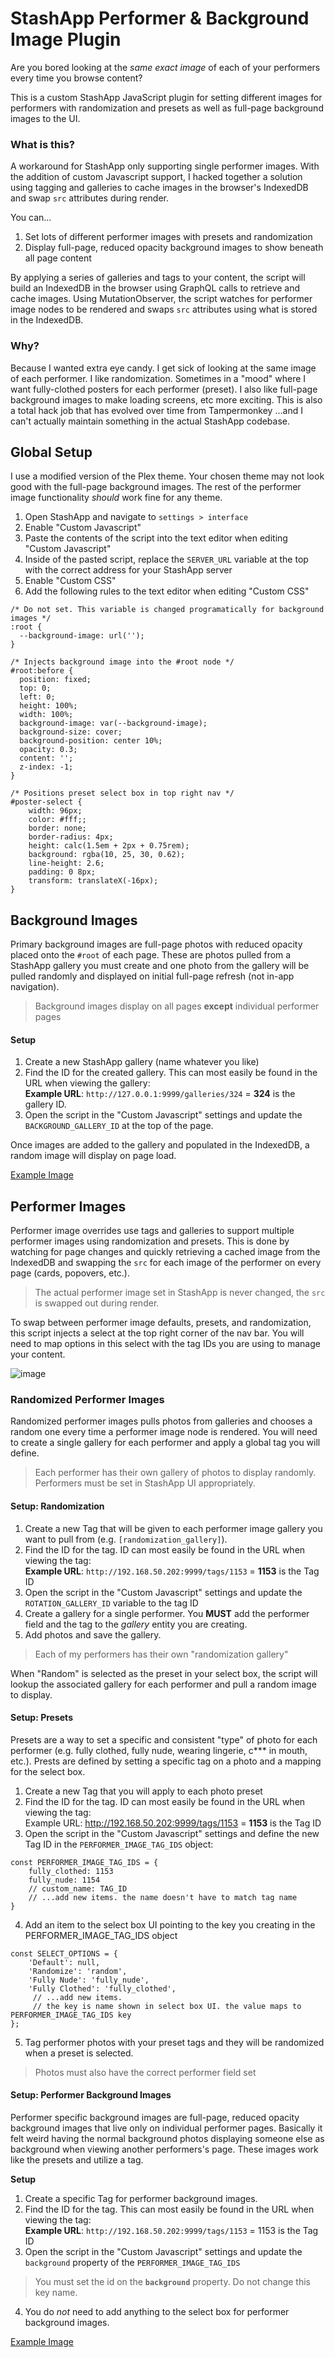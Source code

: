 # StashApp Performer & Background Image Plugin
Are you bored looking at the _same exact image_ of each of your performers every time you browse content?

This is a custom StashApp JavaScript plugin for setting different images for performers with randomization and presets as well as full-page background images to the UI.

### What is this?
A workaround for StashApp only supporting single performer images. With the addition of custom Javascript support,  I hacked together a solution using tagging and galleries to cache images in the browser's IndexedDB and swap `src` attributes during render.

You can...
1. Set lots of different performer images with presets and randomization
2. Display full-page, reduced opacity background images to show beneath all page content

By applying a series of galleries and tags to your content, the script will build an IndexedDB in the browser using GraphQL calls to retrieve and cache images. Using MutationObserver, the script watches for performer image nodes to be rendered and swaps `src` attributes using what is stored in the IndexedDB.

### Why?
Because I wanted extra eye candy. I get sick of looking at the same image of each performer. I like randomization. Sometimes in a "mood" where I want fully-clothed posters for each performer (preset). I also like full-page background images to make loading screens, etc more exciting. This is also a total hack job that has evolved over time from Tampermonkey ...and I can't actually maintain something in the actual StashApp codebase.

## Global Setup
I use a modified version of the Plex theme. Your chosen theme may not look good with the full-page background images. The rest of the performer image functionality _should_ work fine for any theme. 

1. Open StashApp and navigate to `settings > interface`
2. Enable "Custom Javascript"
3. Paste the contents of the script into the text editor when editing "Custom Javascript"
4. Inside of the pasted script, replace the `SERVER_URL` variable at the top with the correct address for your StashApp server
4. Enable "Custom CSS"
5. Add the following rules to the text editor when editing "Custom CSS"

```
/* Do not set. This variable is changed programatically for background images */
:root {
  --background-image: url('');
}

/* Injects background image into the #root node */
#root:before {
  position: fixed;
  top: 0;
  left: 0;
  height: 100%;
  width: 100%;
  background-image: var(--background-image);
  background-size: cover;
  background-position: center 10%;
  opacity: 0.3;
  content: '';
  z-index: -1;
}

/* Positions preset select box in top right nav */
#poster-select {
    width: 96px;
    color: #fff;;
    border: none;
    border-radius: 4px;
    height: calc(1.5em + 2px + 0.75rem);
    background: rgba(10, 25, 30, 0.62);
    line-height: 2.6;
    padding: 0 8px;
    transform: translateX(-16px);
}
```

## Background Images
Primary background images are full-page photos with reduced opacity placed onto the `#root` of each page. These are photos pulled from a StashApp gallery you must create and one photo from the gallery will be pulled randomly and displayed on initial full-page refresh (not in-app navigation).

> Background images display on all pages **except** individual performer pages

#### Setup

1. Create a new StashApp gallery (name whatever you like)
2. Find the ID for the created gallery. This can most easily be found in the URL when viewing the gallery:<br>
**Example URL**: `http://127.0.0.1:9999/galleries/324` = **324** is the gallery ID.
3. Open the script in the "Custom Javascript" settings and update the `BACKGROUND_GALLERY_ID` at the top of the page.


Once images are added to the gallery and populated in the IndexedDB, a random image will display on page load.

[Example Image](https://raw.githubusercontent.com/ed36080666/stashapp_performer_image_plugin/main/background_image_example.jpg)


## Performer Images
Performer image overrides use tags and galleries to support multiple performer images using randomization and presets. This is done by watching for page changes and quickly retrieving a cached image from the IndexedDB and swapping the `src` for each image of the performer on every page (cards, popovers, etc.).

> The actual performer image set in StashApp is never changed, the `src` is swapped out during render.

To swap between performer image defaults, presets, and randomization, this script injects a select at the top right corner of the nav bar. You will need to map options in this select with the tag IDs you are using to manage your content. 

![image](https://raw.githubusercontent.com/ed36080666/stashapp_performer_image_plugin/main/select.JPG)

### Randomized Performer Images
Randomized performer images pulls photos from galleries and chooses a random one every time a performer image node is rendered. You will need to create a single gallery for each performer and apply a global tag you will define.

> Each performer has their own gallery of photos to display randomly. Performers must be set in StashApp UI appropriately.

#### Setup: Randomization

1. Create a new Tag that will be given to each performer image gallery you want to pull from (e.g. `[randomization_gallery]`).
2. Find the ID for the tag. ID can most easily be found in the URL when viewing the tag:<br>
**Example URL**: `http://192.168.50.202:9999/tags/1153` = **1153** is the Tag ID
3. Open the script in the "Custom Javascript" settings and update the `ROTATION_GALLERY_ID` variable to the tag ID
4. Create a gallery for a single performer. You **MUST** add the performer field and the tag to the _gallery_ entity you are creating.
5. Add photos and save the gallery.

> Each of my performers has their own "randomization gallery"

When "Random" is selected as the preset in  your select box, the script will lookup the associated gallery for each performer and pull a random image to display.

#### Setup: Presets

Presets are a way to set a specific and consistent "type" of photo for each performer (e.g. fully clothed, fully nude, wearing lingerie, c*** in mouth, etc.). Prests are defined by setting a specific tag on a photo and a mapping for the select box.

1. Create a new Tag that you will apply to each photo preset
2. Find the ID for the tag. ID can most easily be found in the URL when viewing the tag:<br>
Example URL: http://192.168.50.202:9999/tags/1153 = **1153** is the Tag ID
3. Open the script in the "Custom Javascript" settings and define the new Tag ID in the `PERFORMER_IMAGE_TAG_IDS` object:
```
const PERFORMER_IMAGE_TAG_IDS = {
    fully_clothed: 1153
    fully_nude: 1154
    // custom_name: TAG_ID
    // ...add new items. the name doesn't have to match tag name
}
```
4. Add an item to the select box UI pointing to the key you creating in the PERFORMER_IMAGE_TAG_IDS object
```
const SELECT_OPTIONS = {
    'Default': null,
    'Randomize': 'random',
    'Fully Nude': 'fully_nude',
    'Fully Clothed': 'fully_clothed',
     // ...add new items.
     // the key is name shown in select box UI. the value maps to PERFORMER_IMAGE_TAG_IDS key
};
```
5. Tag performer photos with your preset tags and they will be randomized when a preset is selected.

> Photos must also have the correct performer field set


#### Setup: Performer Background Images
Performer specific background images are full-page, reduced opacity background images that live only on individual performer pages. Basically it felt weird having the normal background photos displaying someone else as background when viewing another performers's page. These images work like the presets and utilize a tag.

**Setup**
1. Create a specific Tag for performer background images.
2. Find the ID for the tag. This can most easily be found in the URL when viewing the tag:<br>
**Example URL**: `http://192.168.50.202:9999/tags/1153` = 1153 is the Tag ID
3. Open the script in the "Custom Javascript" settings and update the `background` property of the `PERFORMER_IMAGE_TAG_IDS`

> You must set the id on the **`background`** property. Do not change this key name.

4. You do _not_ need to add anything to the select box for performer background images.


[Example Image](https://raw.githubusercontent.com/ed36080666/stashapp_performer_image_plugin/main/performer_background_image_example.jpg)
